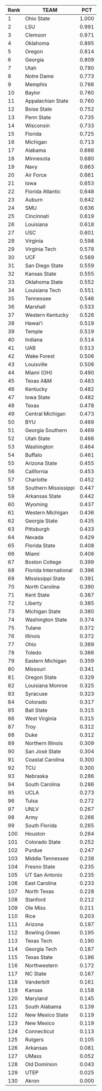 |Rank|TEAM                 |PCT  |
|----|---------------------|-----|
|1   |Ohio State           |1.000|
|2   |LSU                  |0.991|
|3   |Clemson              |0.971|
|4   |Oklahoma             |0.895|
|5   |Oregon               |0.814|
|6   |Georgia              |0.809|
|7   |Utah                 |0.780|
|8   |Notre Dame           |0.773|
|9   |Memphis              |0.766|
|10  |Baylor               |0.760|
|11  |Appalachian State    |0.760|
|12  |Boise State          |0.752|
|13  |Penn State           |0.735|
|14  |Wisconsin            |0.733|
|15  |Florida              |0.725|
|16  |Michigan             |0.713|
|17  |Alabama              |0.686|
|18  |Minnesota            |0.680|
|19  |Navy                 |0.663|
|20  |Air Force            |0.661|
|21  |Iowa                 |0.653|
|22  |Florida Atlantic     |0.648|
|23  |Auburn               |0.642|
|24  |SMU                  |0.636|
|25  |Cincinnati           |0.619|
|26  |Louisiana            |0.618|
|27  |USC                  |0.601|
|28  |Virginia             |0.598|
|29  |Virginia Tech        |0.578|
|30  |UCF                  |0.569|
|31  |San Diego State      |0.559|
|32  |Kansas State         |0.555|
|33  |Oklahoma State       |0.552|
|34  |Louisiana Tech       |0.551|
|35  |Tennessee            |0.546|
|36  |Marshall             |0.533|
|37  |Western Kentucky     |0.526|
|38  |Hawai'i              |0.519|
|39  |Temple               |0.519|
|40  |Indiana              |0.514|
|41  |UAB                  |0.513|
|42  |Wake Forest          |0.506|
|43  |Louisville           |0.506|
|44  |Miami (OH)           |0.490|
|45  |Texas A&M            |0.483|
|46  |Kentucky             |0.482|
|47  |Iowa State           |0.482|
|48  |Texas                |0.478|
|49  |Central Michigan     |0.473|
|50  |BYU                  |0.469|
|51  |Georgia Southern     |0.469|
|52  |Utah State           |0.466|
|53  |Washington           |0.464|
|54  |Buffalo              |0.461|
|55  |Arizona State        |0.455|
|56  |California           |0.453|
|57  |Charlotte            |0.452|
|58  |Southern Mississippi |0.447|
|59  |Arkansas State       |0.442|
|60  |Wyoming              |0.437|
|61  |Western Michigan     |0.436|
|62  |Georgia State        |0.435|
|63  |Pittsburgh           |0.433|
|64  |Nevada               |0.429|
|65  |Florida State        |0.408|
|66  |Miami                |0.406|
|67  |Boston College       |0.399|
|68  |Florida International|0.396|
|69  |Mississippi State    |0.391|
|70  |North Carolina       |0.390|
|71  |Kent State           |0.387|
|72  |Liberty              |0.385|
|73  |Michigan State       |0.380|
|74  |Washington State     |0.374|
|75  |Tulane               |0.372|
|76  |Illinois             |0.372|
|77  |Ohio                 |0.369|
|78  |Toledo               |0.366|
|79  |Eastern Michigan     |0.359|
|80  |Missouri             |0.341|
|81  |Oregon State         |0.329|
|82  |Louisiana Monroe     |0.325|
|83  |Syracuse             |0.323|
|84  |Colorado             |0.317|
|85  |Ball State           |0.315|
|86  |West Virginia        |0.315|
|87  |Troy                 |0.312|
|88  |Duke                 |0.312|
|89  |Northern Illinois    |0.309|
|90  |San José State       |0.304|
|91  |Coastal Carolina     |0.300|
|92  |TCU                  |0.300|
|93  |Nebraska             |0.286|
|94  |South Carolina       |0.286|
|95  |UCLA                 |0.273|
|96  |Tulsa                |0.272|
|97  |UNLV                 |0.267|
|98  |Army                 |0.266|
|99  |South Florida        |0.265|
|100 |Houston              |0.264|
|101 |Colorado State       |0.252|
|102 |Purdue               |0.247|
|103 |Middle Tennessee     |0.238|
|104 |Fresno State         |0.235|
|105 |UT San Antonio       |0.235|
|106 |East Carolina        |0.233|
|107 |North Texas          |0.228|
|108 |Stanford             |0.212|
|109 |Ole Miss             |0.211|
|110 |Rice                 |0.203|
|111 |Arizona              |0.197|
|112 |Bowling Green        |0.195|
|113 |Texas Tech           |0.190|
|114 |Georgia Tech         |0.187|
|115 |Texas State          |0.186|
|116 |Northwestern         |0.172|
|117 |NC State             |0.167|
|118 |Vanderbilt           |0.161|
|119 |Kansas               |0.158|
|120 |Maryland             |0.145|
|121 |South Alabama        |0.139|
|122 |New Mexico State     |0.119|
|123 |New Mexico           |0.119|
|124 |Connecticut          |0.113|
|125 |Rutgers              |0.105|
|126 |Arkansas             |0.081|
|127 |UMass                |0.052|
|128 |Old Dominion         |0.043|
|129 |UTEP                 |0.025|
|130 |Akron                |0.000|
